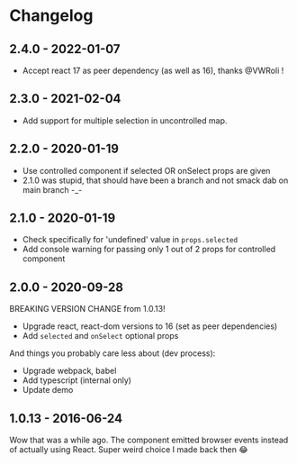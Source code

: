 # Changelog

## 2.4.0 - 2022-01-07

- Accept react 17 as peer dependency (as well as 16), thanks @VWRoli !

## 2.3.0 - 2021-02-04

- Add support for multiple selection in uncontrolled map.

## 2.2.0 - 2020-01-19

- Use controlled component if selected OR onSelect props are given
- 2.1.0 was stupid, that should have been a branch and not smack dab on main branch -_-

## 2.1.0 - 2020-01-19

- Check specifically for 'undefined' value in `props.selected`
- Add console warning for passing only 1 out of 2 props for controlled component

## 2.0.0 - 2020-09-28

BREAKING VERSION CHANGE from 1.0.13!

- Upgrade react, react-dom versions to 16 (set as peer dependencies)
- Add `selected` and `onSelect` optional props

And things you probably care less about (dev process):

- Upgrade webpack, babel
- Add typescript (internal only)
- Update demo

## 1.0.13 - 2016-06-24

Wow that was a while ago. The component emitted browser events instead of actually using React. Super weird choice I made back then :joy:
